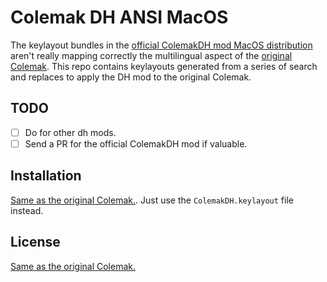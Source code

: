 # Colemak DH ANSI MacOS

The keylayout bundles in the [official ColemakDH mod MacOS distribution](https://github.com/ColemakMods/mod-dh/tree/master/macOS)
aren't really mapping correctly the multilingual aspect of the [original Colemak](https://colemak.com/Mac).
This repo contains keylayouts generated from a series of search and replaces to
apply the DH mod to the original Colemak.

## TODO

- [ ] Do for other dh mods.
- [ ] Send a PR for the official ColemakDH mod if valuable.

## Installation

[Same as the original Colemak.](https://colemak.com/Mac). Just use the `ColemakDH.keylayout` file instead.

## License

[Same as the original Colemak.](https://colemak.com/License)
